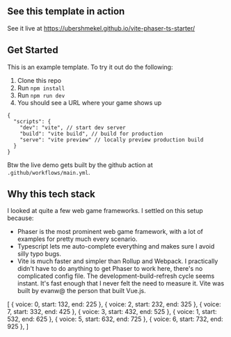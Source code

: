 ## See this template in action
See it live at https://ubershmekel.github.io/vite-phaser-ts-starter/

## Get Started
This is an example template. To try it out do the following:

1. Clone this repo
1. Run `npm install`
1. Run `npm run dev`
1. You should see a URL where your game shows up

```
{
  "scripts": {
    "dev": "vite", // start dev server
    "build": "vite build", // build for production
    "serve": "vite preview" // locally preview production build
  }
}
```

Btw the live demo gets built by the github action at `.github/workflows/main.yml`. 

## Why this tech stack

I looked at quite a few web game frameworks. I settled on this setup because:

* Phaser is the most prominent web game framework, with a lot of examples for pretty much every scenario.
* Typescript lets me auto-complete everything and makes sure I avoid silly typo bugs.
* Vite is much faster and simpler than Rollup and Webpack. I practically didn't have to do anything to get Phaser to work here, there's no complicated config file. The development-build-refresh cycle seems instant. It's fast enough that I never felt the need to measure it. Vite was built by evanw@ the person that built Vue.js.


[
{ voice: 0, start: 132, end: 225 },
{ voice: 2, start: 232, end: 325 },
{ voice: 7, start: 332, end: 425 },
{ voice: 3, start: 432, end: 525 },
{ voice: 1, start: 532, end: 625 },
{ voice: 5, start: 632, end: 725 },
{ voice: 6, start: 732, end: 925 },
]
